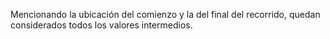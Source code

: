 Mencionando la ubicación del comienzo y la del final del recorrido, quedan considerados todos los valores intermedios. 